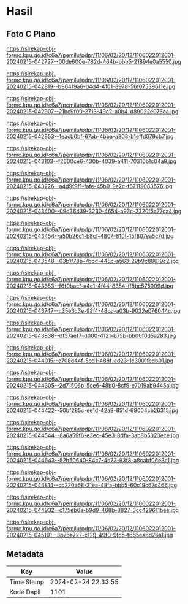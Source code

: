 # Hasil

## Foto C Plano

https://sirekap-obj-formc.kpu.go.id/c6a7/pemilu/pdpr/11/06/02/20/12/1106022012001-20240215-042727--00de600e-782d-464b-bbb5-21894e0a5550.jpg

https://sirekap-obj-formc.kpu.go.id/c6a7/pemilu/pdpr/11/06/02/20/12/1106022012001-20240215-042819--b96419a6-d4d4-4101-8978-56f07539611e.jpg

https://sirekap-obj-formc.kpu.go.id/c6a7/pemilu/pdpr/11/06/02/20/12/1106022012001-20240215-042907--21bc9f00-2713-49c2-a0b4-d89022e076ca.jpg

https://sirekap-obj-formc.kpu.go.id/c6a7/pemilu/pdpr/11/06/02/20/12/1106022012001-20240215-042953--1eacb0bf-67ab-4bba-a303-b1effd079cb7.jpg

https://sirekap-obj-formc.kpu.go.id/c6a7/pemilu/pdpr/11/06/02/20/12/1106022012001-20240215-043103--f2600ce6-430b-4039-a411-70310b1c04a9.jpg

https://sirekap-obj-formc.kpu.go.id/c6a7/pemilu/pdpr/11/06/02/20/12/1106022012001-20240215-043226--a4d9f9f1-fafe-45b0-9e2c-f67119083676.jpg

https://sirekap-obj-formc.kpu.go.id/c6a7/pemilu/pdpr/11/06/02/20/12/1106022012001-20240215-043400--09d36439-3230-4654-a93c-2320f5a77ca4.jpg

https://sirekap-obj-formc.kpu.go.id/c6a7/pemilu/pdpr/11/06/02/20/12/1106022012001-20240215-043454--a50b26c1-b8cf-4807-810f-15f807ea5c7d.jpg

https://sirekap-obj-formc.kpu.go.id/c6a7/pemilu/pdpr/11/06/02/20/12/1106022012001-20240215-043548--03b1f78b-7bbd-448c-a563-29b9c88619c2.jpg

https://sirekap-obj-formc.kpu.go.id/c6a7/pemilu/pdpr/11/06/02/20/12/1106022012001-20240215-043653--f6f0bacf-a4c1-4f44-8354-ff8bc575009d.jpg

https://sirekap-obj-formc.kpu.go.id/c6a7/pemilu/pdpr/11/06/02/20/12/1106022012001-20240215-043747--c35e3c3e-92f4-48cd-a03b-9032e076044c.jpg

https://sirekap-obj-formc.kpu.go.id/c6a7/pemilu/pdpr/11/06/02/20/12/1106022012001-20240215-043838--df57aef7-d000-4121-b75b-bb00f0d5a283.jpg

https://sirekap-obj-formc.kpu.go.id/c6a7/pemilu/pdpr/11/06/02/20/12/1106022012001-20240215-044015--c708d44f-5cd1-488f-ad23-1c3001fedb01.jpg

https://sirekap-obj-formc.kpu.go.id/c6a7/pemilu/pdpr/11/06/02/20/12/1106022012001-20240215-044305--2d71506b-5ce6-48b0-8cf5-e7019ab9445a.jpg

https://sirekap-obj-formc.kpu.go.id/c6a7/pemilu/pdpr/11/06/02/20/12/1106022012001-20240215-044422--50bf285c-ee1d-42a8-851d-69004cb26315.jpg

https://sirekap-obj-formc.kpu.go.id/c6a7/pemilu/pdpr/11/06/02/20/12/1106022012001-20240215-044544--8a6a59f6-e3ec-45e3-8dfa-3ab8b5323ece.jpg

https://sirekap-obj-formc.kpu.go.id/c6a7/pemilu/pdpr/11/06/02/20/12/1106022012001-20240215-044643--52b50640-84c7-4d73-93f8-a8cabf06e3c1.jpg

https://sirekap-obj-formc.kpu.go.id/c6a7/pemilu/pdpr/11/06/02/20/12/1106022012001-20240215-044814--cc220a68-21ea-48fa-bbb5-60c19c67d466.jpg

https://sirekap-obj-formc.kpu.go.id/c6a7/pemilu/pdpr/11/06/02/20/12/1106022012001-20240215-044932--c175eb6a-b9d9-468b-8827-3cc429611bee.jpg

https://sirekap-obj-formc.kpu.go.id/c6a7/pemilu/pdpr/11/06/02/20/12/1106022012001-20240215-045101--3b76a727-c129-49f0-9fd5-f665ea6d26a1.jpg


## Metadata

| Key        | Value               |
| ---------- | ------------------- |
| Time Stamp | 2024-02-24 22:33:55 |
| Kode Dapil | 1101                |



